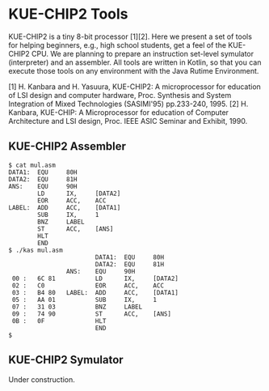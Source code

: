 # KUE-CHIP2 Tools

KUE-CHIP2 is a tiny 8-bit processor [1][2].
Here we present a set of tools for helping beginners, e.g., high school students, get a feel of the KUE-CHIP2 CPU. We are planning to prepare an instruction set-level symulator (interpreter) and an assembler. All tools are written in Kotlin, so that you can execute those tools on any environment with the Java Rutime Environment.

[1] H. Kanbara and H. Yasuura, KUE-CHIP2: A microprocessor for education of LSI design and computer hardware, Proc. Synthesis and System Integration of Mixed Technologies (SASIMI'95) pp.233-240, 1995.
[2] H. Kanbara, KUE-CHIP: A Microprocessor for education of Computer Architecture and LSI design, Proc. IEEE ASIC Seminar and Exhibit, 1990.

## KUE-CHIP2 Assembler

   ```
   $ cat mul.asm
   DATA1:  EQU     80H
   DATA2:  EQU     81H
   ANS:    EQU     90H
           LD      IX,     [DATA2]
           EOR     ACC,    ACC
   LABEL:  ADD     ACC,    [DATA1]
           SUB     IX,     1
           BNZ     LABEL
           ST      ACC,    [ANS]
           HLT
           END
   $ ./kas mul.asm
                           DATA1:  EQU     80H
                           DATA2:  EQU     81H
                   ANS:    EQU     90H
    00 :   6C 81           LD      IX,     [DATA2]
    02 :   C0              EOR     ACC,    ACC
    03 :   B4 80   LABEL:  ADD     ACC,    [DATA1]
    05 :   AA 01           SUB     IX,     1
    07 :   31 03           BNZ     LABEL
    09 :   74 90           ST      ACC,    [ANS]
    0B :   0F              HLT
                           END
   $
   ```


## KUE-CHIP2 Symulator

Under construction.